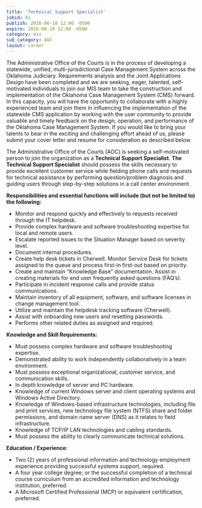 ```yaml
---
title: 'Technical Support Specialist'
jobid: 61
publish: 2016-06-10 12:00 -0500
expire: 2016-08-10 12:00 -0500
category: mis
sub_category: AOC
layout: career
---
```

<p>The Administrative Office of the Courts is in the process of developing a statewide, unified, multi-jurisdictional Case Management System across the Oklahoma Judiciary.  Requirements analysis and the Joint Applications Design have been completed and we are seeking, eager, talented, self-motivated individuals to join our MIS team to take the construction and implementation of the Oklahoma Case Management System (CMS) forward.  In this capacity, you will have the opportunity to collaborate with a highly experienced team and join them in influencing the implementation of the statewide CMS application by working with the user community to provide valuable and timely feedback on the design, operation, and performance of the Oklahoma Case Management System.   If you would like to bring your talents to bear in the exciting and challenging effort ahead of us, please submit your cover letter and resume for consideration as described below.</p>
<p>The Administrative Office of the Courts (AOC) is seeking a self-motivated person to join the organization as a <strong>Technical Support Specialist</strong>.  <strong>The Technical Support Specialist</strong> should possess the skills necessary to provide excellent customer service while fielding phone calls and requests for technical assistance by performing question/problem diagnosis and guiding users through step-by-step solutions in a call center environment.</p>
<p><strong>Responsibilities and essential functions will include (but not be limited to) the following:</strong></p>
<ul>
<li>Monitor and respond quickly and effectively to requests received through the IT helpdesk. </li>
<li>Provide complex hardware and software troubleshooting expertise for local and remote users.</li>
<li>Escalate reported issues to the Situation Manager based on severity level.</li>
<li>Document internal procedures. </li>
<li>Create help desk tickets in Cherwell.   Monitor Service Desk for tickets assigned to the queue and process first-in first-out based on priority.   
</li>
<li>Create and maintain “Knowledge Base” documentation.  Assist in creating materials for end user frequently asked questions (FAQ’s). </li>
<li>Participate in incident response calls and provide status communications.</li>
<li>Maintain inventory of all equipment, software, and software licenses in change management tool.</li>
<li>Utilize and maintain the helpdesk tracking software (Cherwell).</li>
<li>Assist with onboarding new users and resetting passwords. </li>
<li>Performs other related duties as assigned and required.</li>
</ul>
<p><strong>Knowledge and Skill Requirements:</strong></p>
<ul>
<li>Must possess complex hardware and software troubleshooting expertise.</li>
<li>Demonstrated ability to work independently collaboratively in a team environment.</li>
<li>Must possess exceptional organizational, customer service, and communication skills.</li>
<li>In depth knowledge of server and PC hardware.</li>
<li>Knowledge of current Windows server and client operating systems and Windows Active Directory.</li>
<li>Knowledge of Windows-based infrastructure technologies, including file and print services, new technology file system (NTFS) share and folder permissions, and domain name server (DNS) as it relates to field infrastructure.</li>
<li>Knowledge of TCP/IP LAN technologies and cabling standards.</li>
<li>Must possess the ability to clearly communicate technical solutions.</li>
</ul>
<p><strong>Education / Experience:</strong></p>
<ul>
<li>Two (2) years of professional information and technology employment experience providing successful systems support, required.</li>
<li>A four year college degree; or the successful completion of a technical course curriculum from an accredited information and technology institution, preferred.</li>
<li>A Microsoft Certified Professional (MCP) or equivalent certification, preferred.</li></ul>